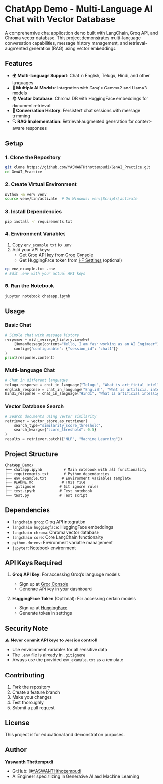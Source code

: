 # ChatApp Demo - Multi-Language AI Chat with Vector Database

A comprehensive chat application demo built with LangChain, Groq API, and Chroma vector database. This project demonstrates multi-language conversation capabilities, message history management, and retrieval-augmented generation (RAG) using vector embeddings.

## Features

- 🌍 **Multi-language Support**: Chat in English, Telugu, Hindi, and other languages
- 🧠 **Multiple AI Models**: Integration with Groq's Gemma2 and Llama3 models
- 📚 **Vector Database**: Chroma DB with HuggingFace embeddings for document retrieval
- 💬 **Conversation History**: Persistent chat sessions with message trimming
- 🔍 **RAG Implementation**: Retrieval-augmented generation for context-aware responses

## Setup

### 1. Clone the Repository
```bash
git clone https://github.com/YASWANTHthottempudi/GenAI_Practice.git
cd GenAI_Practice
```

### 2. Create Virtual Environment
```bash
python -m venv venv
source venv/bin/activate  # On Windows: venv\Scripts\activate
```

### 3. Install Dependencies
```bash
pip install -r requirements.txt
```

### 4. Environment Variables
1. Copy `env_example.txt` to `.env`
2. Add your API keys:
   - Get Groq API key from [Groq Console](https://console.groq.com/)
   - Get HuggingFace token from [HF Settings](https://huggingface.co/settings/tokens) (optional)

```bash
cp env_example.txt .env
# Edit .env with your actual API keys
```

### 5. Run the Notebook
```bash
jupyter notebook chatapp.ipynb
```

## Usage

### Basic Chat
```python
# Simple chat with message history
response = with_message_history.invoke(
    [HumanMessage(content="Hello, I am Yash working as an AI Engineer")], 
    config={"configurable": {"session_id": "chat1"}}
)
print(response.content)
```

### Multi-language Chat
```python
# Chat in different languages
telugu_response = chat_in_language("Telugu", "What is artificial intelligence?", "telugu_session")
english_response = chat_in_language("English", "What is artificial intelligence?", "english_session")
hindi_response = chat_in_language("Hindi", "What is artificial intelligence?", "hindi_session")
```

### Vector Database Search
```python
# Search documents using vector similarity
retriever = vector_store.as_retriever(
    search_type="similarity_score_threshold",
    search_kwargs={"score_threshold": 0.5}
)
results = retriever.batch(["NLP", "Machine Learning"])
```

## Project Structure

```
ChatApp_Demo/
├── chatapp.ipynb          # Main notebook with all functionality
├── requirements.txt       # Python dependencies
├── env_example.txt       # Environment variables template
├── README.md             # This file
├── .gitignore           # Git ignore rules
├── test.ipynb           # Test notebook
└── test.py              # Test script
```

## Dependencies

- `langchain-groq`: Groq API integration
- `langchain-huggingface`: HuggingFace embeddings
- `langchain-chroma`: Chroma vector database
- `langchain-core`: Core LangChain functionality
- `python-dotenv`: Environment variable management
- `jupyter`: Notebook environment

## API Keys Required

1. **Groq API Key**: For accessing Groq's language models
   - Sign up at [Groq Console](https://console.groq.com/)
   - Generate API key in your dashboard

2. **HuggingFace Token** (Optional): For accessing certain models
   - Sign up at [HuggingFace](https://huggingface.co/)
   - Generate token in settings

## Security Note

⚠️ **Never commit API keys to version control!**
- Use environment variables for all sensitive data
- The `.env` file is already in `.gitignore`
- Always use the provided `env_example.txt` as a template

## Contributing

1. Fork the repository
2. Create a feature branch
3. Make your changes
4. Test thoroughly
5. Submit a pull request

## License

This project is for educational and demonstration purposes.

## Author

**Yaswanth Thottempudi**
- GitHub: [@YASWANTHthottempudi](https://github.com/YASWANTHthottempudi)
- AI Engineer specializing in Generative AI and Machine Learning
